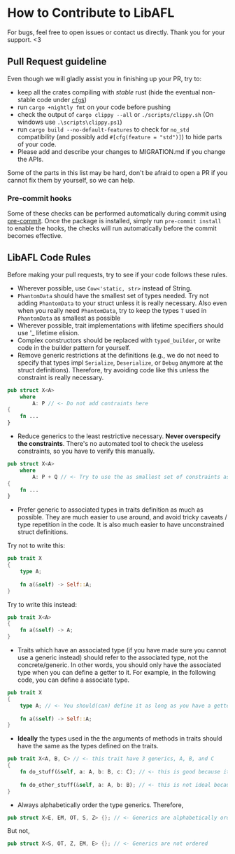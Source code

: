 # How to Contribute to LibAFL

For bugs, feel free to open issues or contact us directly. Thank you for your support. <3

## Pull Request guideline

Even though we will gladly assist you in finishing up your PR, try to:

- keep all the crates compiling with *stable* rust (hide the eventual non-stable code under [`cfg`s](https://github.com/AFLplusplus/LibAFL/blob/main/libafl/build.rs#L26))
- run `cargo +nightly fmt` on your code before pushing
- check the output of `cargo clippy --all` or `./scripts/clippy.sh` (On windows use `.\scripts\clippy.ps1`)
- run `cargo build --no-default-features` to check for `no_std` compatibility (and possibly add `#[cfg(feature = "std")]`) to hide parts of your code.
- Please add and describe your changes to MIGRATION.md if you change the APIs.

Some of the parts in this list may be hard, don't be afraid to open a PR if you cannot fix them by yourself, so we can help.

### Pre-commit hooks

Some of these checks can be performed automatically during commit using [pre-commit](https://pre-commit.com/).
Once the package is installed, simply run `pre-commit install` to enable the hooks, the checks will run automatically before the commit becomes effective.

## LibAFL Code Rules

Before making your pull requests, try to see if your code follows these rules.

- Wherever possible, use `Cow<'static, str>` instead of String.
- `PhantomData` should have the smallest set of types needed. Try not adding `PhantomData` to your struct unless it is really necessary. Also even when you really need `PhantomData`, try to keep the types `T` used in `PhantomData` as smallest as possible 
- Wherever possible, trait implementations with lifetime specifiers should use '_ lifetime elision.
- Complex constructors should be replaced with `typed_builder`, or write code in the builder pattern for yourself.
- Remove generic restrictions at the definitions (e.g., we do not need to specify that types impl `Serialize`, `Deserialize`, or `Debug` anymore at the struct definitions). Therefore, try avoiding code like this unless the constraint is really necessary.
```rust
pub struct X<A> 
    where
        A: P // <- Do not add contraints here
{
    fn ...
}
```
- Reduce generics to the least restrictive necessary. __Never overspecify the constraints__. There's no automated tool to check the useless constraints, so you have to verify this manually.
```rust
pub struct X<A> 
    where
        A: P + Q // <- Try to use the as smallest set of constraints as possible. If the code still compiles after deleting Q, then remove it. 
{
    fn ...
}
```

- Prefer generic to associated types in traits definition as much as possible. They are much easier to use around, and avoid tricky caveats / type repetition in the code. It is also much easier to have unconstrained struct definitions.

Try not to write this:
```rust
pub trait X
{
    type A;
    
    fn a(&self) -> Self::A;
}
```
Try to write this instead:
```rust
pub trait X<A>
{
    fn a(&self) -> A;
}
```

- Traits which have an associated type (if you have made sure you cannot use a generic instead) should refer to the associated type, not the concrete/generic. In other words, you should only have the associated type when you can define a getter to it. For example, in the following code, you can define a associate type.
```rust
pub trait X 
{
    type A; // <- You should(can) define it as long as you have a getter to it.
    
    fn a(&self) -> Self::A;
}
```

- __Ideally__ the types used in the the arguments of methods in traits should have the same as the types defined on the traits.
```rust
pub trait X<A, B, C> // <- this trait have 3 generics, A, B, and C
{
    fn do_stuff(&self, a: A, b: B, c: C); // <- this is good because it uses all A, B, and C.
    
    fn do_other_stuff(&self, a: A, b: B); // <- this is not ideal because it does not have C.
}
```
- Always alphabetically order the type generics. Therefore,
```rust
pub struct X<E, EM, OT, S, Z> {}; // <- Generics are alphabetically ordered
```
But not,
```rust
pub struct X<S, OT, Z, EM, E> {}; // <- Generics are not ordered
```